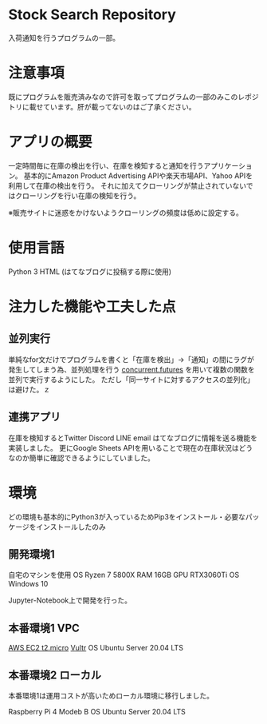 # Stock Search Repository
入荷通知を行うプログラムの一部。

# 注意事項
既にプログラムを販売済みなので許可を取ってプログラムの一部のみこのレポジトリに載せています。肝が載ってないのはご了承ください。

# アプリの概要
一定時間毎に在庫の検出を行い、在庫を検知すると通知を行うアプリケーション。
基本的にAmazon Product Advertising APIや楽天市場API、Yahoo APIを利用して在庫の検出を行う。
それに加えてクローリングが禁止されていないではクローリングを行い在庫の検知を行う。

※販売サイトに迷惑をかけないようクローリングの頻度は低めに設定する。

# 使用言語
Python 3
HTML (はてなブログに投稿する際に使用)

# 注力した機能や工夫した点
## 並列実行
単純なfor文だけでプログラムを書くと「在庫を検出」→「通知」の間にラグが発生してしまう為、並列処理を行う
[concurrent.futures](https://docs.python.org/ja/3/library/concurrent.futures.html)
を用いて複数の関数を並列で実行するようにした。
ただし「同一サイトに対するアクセスの並列化」は避けた。ｚ

## 連携アプリ
在庫を検知するとTwitter Discord LINE email はてなブログに情報を送る機能を実装しました。
更にGoogle Sheets APIを用いることで現在の在庫状況はどうなのか簡単に確認できるようにしていました。

# 環境
どの環境も基本的にPython3が入っているためPip3をインストール・必要なパッケージをインストールしたのみ

## 開発環境1
自宅のマシンを使用
OS Ryzen 7 5800X
RAM 16GB
GPU RTX3060Ti
OS Windows 10

Jupyter-Notebook上で開発を行った。

## 本番環境1 VPC
[AWS EC2 t2.micro](https://aws.amazon.com/jp/ec2/?ec2-whats-new.sort-by=item.additionalFields.postDateTime&ec2-whats-new.sort-order=desc)
[Vultr](https://www.vultr.com/)
OS Ubuntu Server 20.04 LTS

## 本番環境2 ローカル
本番環境1は運用コストが高いためローカル環境に移行しました。

Raspberry Pi 4 Modeb B
OS Ubuntu Server 20.04 LTS
